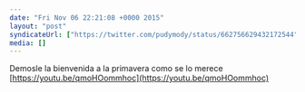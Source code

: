 ```yaml
---
date: "Fri Nov 06 22:21:08 +0000 2015"
layout: "post"
syndicateUrl: ["https://twitter.com/pudymody/status/662756629432172544"]
media: []
---
```

Demosle la bienvenida a la primavera como se lo merece [https://youtu.be/qmoHOommhoc](https://youtu.be/qmoHOommhoc)